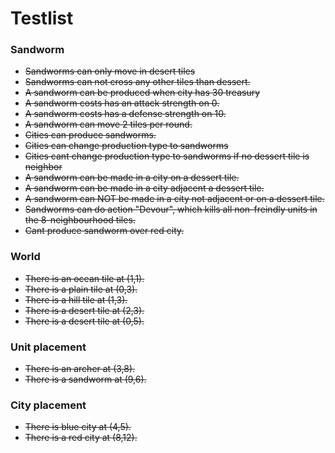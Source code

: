 # Testlist

### Sandworm
* ~~Sandworms can only move in desert tiles~~
* ~~Sandworms can not cross any other tiles than dessert.~~
* ~~A sandworm can be produced when city has 30 treasury~~
* ~~A sandworm costs has an attack strength on 0.~~
* ~~A sandworm costs has a defense strength on 10.~~
* ~~A sandworm can move 2 tiles per round.~~
* ~~Cities can produce sandworms.~~
* ~~Cities can change production type to sandworms~~
* ~~Cities cant change production type to sandworms if no dessert tile is neighbor~~
* ~~A sandworm can be made in a city on a dessert tile.~~
* ~~A sandworm can be made in a city adjacent a dessert tile.~~
* ~~A sandworm can NOT be made in a city not adjacent or on a dessert tile.~~
* ~~Sandworms can do action "Devour", which kills all non-freindly units in the 8-neighbourhood tiles.~~
* ~~Cant produce sandworm over red city.~~

### World
* ~~There is an ocean tile at (1,1).~~
* ~~There is a plain tile at (0,3).~~
* ~~There is a hill tile at (1,3).~~
* ~~There is a desert tile at (2,3).~~
* ~~There is a desert tile at (0,5).~~

### Unit placement
* ~~There is an archer at (3,8).~~
* ~~There is a sandworm at (9,6).~~

### City placement
* ~~There is blue city at (4,5).~~
* ~~There is a red city at (8,12).~~

